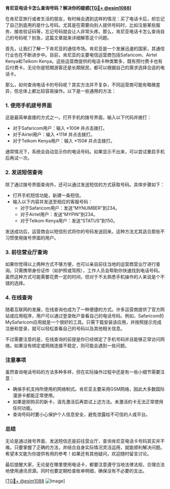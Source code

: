**肯尼亚电话卡怎么查询号码？解决你的疑惑[[TG💪+ @esim1088](https://t.me/s/esim1088)]**

在肯尼亚旅行或者生活的朋友，有时候会遇到这样的情况：买了电话卡后，却忘记了自己到底用的是什么号码。尤其是在需要向别人提供号码时，比如注册某些服务、接收验证码等，忘记号码就会让人非常头疼。那么，肯尼亚电话卡怎么查询自己的号码呢？别急，这篇文章就来详细解答这个问题。

首先，让我们了解一下肯尼亚的通信市场。肯尼亚是一个发展迅速的国家，其通信行业也在不断进步中。目前，肯尼亚的主要电信运营商包括Safaricom、Airtel Kenya和Telkom Kenya。这些运营商提供的电话卡种类繁多，既有预付费卡也有后付费卡。无论你是短期游客还是长期居民，都可以根据自己的需求选择合适的电话卡。

那么，如何查询电话卡的号码呢？其实方法并不复杂，不同运营商可能有略微差异，但总体上都比较容易操作。以下是一些通用的方法：

### **1. 使用手机拨号界面**
这是最简单直接的方式之一。打开手机的拨号界面，输入以下代码并拨打：
- 对于Safaricom用户：输入 *100# 并点击拨打。
- 对于Airtel用户：输入 *111# 并点击拨打。
- 对于Telkom Kenya用户：输入 *150# 并点击拨打。

通常情况下，系统会自动显示你的电话号码。如果显示不出来，可以尝试重启手机后再试一次。

### **2. 发送短信查询**
除了通过拨号界面查询外，还可以通过发送短信的方式获取号码。具体步骤如下：
- 打开手机短信功能，新建一条短信。
- 输入以下内容并发送至相应的客服号码：
  - 对于Safaricom用户：发送“MYNUMBER”到234。
  - 对于Airtel用户：发送“MYPIN”到234。
  - 对于Telkom Kenya用户：发送“STATUS”到150。

发送成功后，运营商会以短信形式将你的号码发送回来。这种方法尤其适合那些不习惯使用拨号界面的用户。

### **3. 前往营业厅查询**
如果你觉得以上两种方式不够方便，也可以亲自前往当地的运营商营业厅进行查询。只需携带身份证件（如护照或驾照），工作人员会帮助你快速找到电话号码。虽然这种方式可能需要花费一定的时间，但对于不太熟悉手机操作的人来说是个不错的选择。

### **4. 在线查询**
随着互联网的发展，在线查询也成为了一种便捷的方式。许多运营商提供了官方网站或应用程序，用户可以通过登录账户查看自己的电话号码。例如，Safaricom的MySafaricom应用就是一个很好的工具。只需下载安装该应用，并按照提示完成注册和登录，就可以轻松查看自己的号码以及其他相关信息。

不过需要注意的是，在线查询的前提是你已经绑定了手机号码并且能够正常访问网络。如果没有绑定或网络连接不稳定，则可能会遇到一些问题。

### **注意事项**
虽然查询电话号码的方法多种多样，但在实际操作过程中还是有一些小细节需要注意：
- 确保手机支持所使用的网络制式。肯尼亚主要采用GSM网络，因此大多数国际漫游卡都能正常使用。
- 如果是刚购买的新卡，请先激活后再尝试上述方法。未激活的卡无法正常使用任何功能。
- 查询号码时要小心保护个人信息安全，避免泄露给不可信的人或平台。

### **总结**
无论是通过拨号界面、发送短信还是前往营业厅，查询肯尼亚电话卡号码其实并不难。只要掌握了正确的方法，并结合自身实际情况灵活运用，就能顺利解决问题。希望本文能为你提供有用的参考！如果还有其他疑问，欢迎随时留言讨论。

最后提醒大家，无论是在哪里使用电话卡，都要注意遵守当地法律法规，合理合法地使用通讯资源。同时也要定期检查账单明细，确保没有不必要的支出。

[[TG💪+ @esim1088](https://t.me/s/esim1088) ![Image](https://i.postimg.cc/4NQfJmqS/Snipaste-2025-05-13-00-14-12.png)]